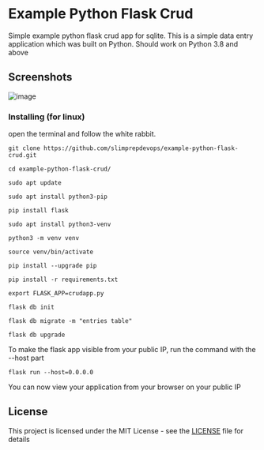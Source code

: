 # Example Python Flask Crud

 Simple example python flask crud app for sqlite. 
 This is a simple data entry application which was built on Python. 
 Should work on Python 3.8 and above
 
## Screenshots


![image](screenshots.png)  
 
 
### Installing (for linux)

open the terminal and follow the white rabbit.


```
git clone https://github.com/slimprepdevops/example-python-flask-crud.git
```
```
cd example-python-flask-crud/
```
```
sudo apt update
```
```
sudo apt install python3-pip
```
```
pip install flask
```
```
sudo apt install python3-venv
```
```
python3 -m venv venv
```
```
source venv/bin/activate
```
```
pip install --upgrade pip
```
```
pip install -r requirements.txt
```
```
export FLASK_APP=crudapp.py
```
```
flask db init
```
```
flask db migrate -m "entries table"
```
```
flask db upgrade
```
To make the flask app visible from your public IP, run the command with the --host part
```
flask run --host=0.0.0.0
```
You can now view your application from your browser on your public IP

## License

This project is licensed under the MIT License - see the [LICENSE](LICENSE) file for details
